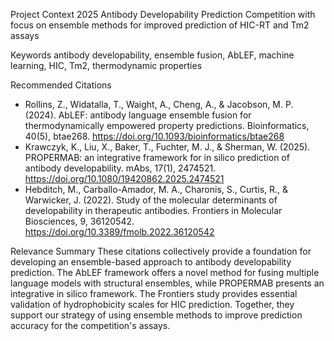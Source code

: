 Project Context
2025 Antibody Developability Prediction Competition with focus on ensemble methods for improved prediction of HIC-RT and Tm2 assays

Keywords
antibody developability, ensemble fusion, AbLEF, machine learning, HIC, Tm2, thermodynamic properties

Recommended Citations
- Rollins, Z., Widatalla, T., Waight, A., Cheng, A., & Jacobson, M. P. (2024). AbLEF: antibody language ensemble fusion for thermodynamically empowered property predictions. Bioinformatics, 40(5), btae268. https://doi.org/10.1093/bioinformatics/btae268
- Krawczyk, K., Liu, X., Baker, T., Fuchter, M. J., & Sherman, W. (2025). PROPERMAB: an integrative framework for in silico prediction of antibody developability. mAbs, 17(1), 2474521. https://doi.org/10.1080/19420862.2025.2474521
- Hebditch, M., Carballo-Amador, M. A., Charonis, S., Curtis, R., & Warwicker, J. (2022). Study of the molecular determinants of developability in therapeutic antibodies. Frontiers in Molecular Biosciences, 9, 36120542. https://doi.org/10.3389/fmolb.2022.36120542

Relevance Summary
These citations collectively provide a foundation for developing an ensemble-based approach to antibody developability prediction. The AbLEF framework offers a novel method for fusing multiple language models with structural ensembles, while PROPERMAB presents an integrative in silico framework. The Frontiers study provides essential validation of hydrophobicity scales for HIC prediction. Together, they support our strategy of using ensemble methods to improve prediction accuracy for the competition's assays.
